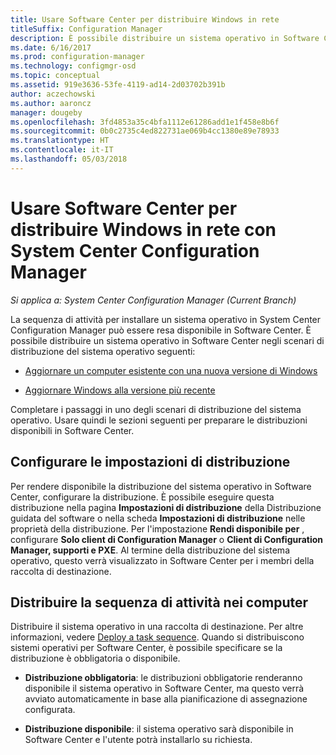```yaml
---
title: Usare Software Center per distribuire Windows in rete
titleSuffix: Configuration Manager
description: È possibile distribuire un sistema operativo in Software Center per aggiornare un computer esistente con una nuova versione di Windows o eseguire l'aggiornamento di Windows alla versione più recente.
ms.date: 6/16/2017
ms.prod: configuration-manager
ms.technology: configmgr-osd
ms.topic: conceptual
ms.assetid: 919e3636-53fe-4119-ad14-2d03702b391b
author: aczechowski
ms.author: aaroncz
manager: dougeby
ms.openlocfilehash: 3fd4853a35c4bfa1112e61286add1e1f458e8b6f
ms.sourcegitcommit: 0b0c2735c4ed822731ae069b4cc1380e89e78933
ms.translationtype: HT
ms.contentlocale: it-IT
ms.lasthandoff: 05/03/2018
---
```

# <a name="use-software-center-to-deploy-windows-over-the-network-with-system-center-configuration-manager"></a>Usare Software Center per distribuire Windows in rete con System Center Configuration Manager

*Si applica a: System Center Configuration Manager (Current Branch)*

La sequenza di attività per installare un sistema operativo in System Center Configuration Manager può essere resa disponibile in Software Center. È possibile distribuire un sistema operativo in Software Center negli scenari di distribuzione del sistema operativo seguenti:

-   [Aggiornare un computer esistente con una nuova versione di Windows](refresh-an-existing-computer-with-a-new-version-of-windows.md)

-   [Aggiornare Windows alla versione più recente](upgrade-windows-to-the-latest-version.md)

Completare i passaggi in uno degli scenari di distribuzione del sistema operativo. Usare quindi le sezioni seguenti per preparare le distribuzioni disponibili in Software Center.

## <a name="configure-deployment-settings"></a>Configurare le impostazioni di distribuzione  
Per rendere disponibile la distribuzione del sistema operativo in Software Center, configurare la distribuzione. È possibile eseguire questa distribuzione nella pagina **Impostazioni di distribuzione** della Distribuzione guidata del software o nella scheda **Impostazioni di distribuzione** nelle proprietà della distribuzione. Per l'impostazione **Rendi disponibile per** , configurare **Solo client di Configuration Manager** o **Client di Configuration Manager, supporti e PXE**. Al termine della distribuzione del sistema operativo, questo verrà visualizzato in Software Center per i membri della raccolta di destinazione.

##  <a name="BKMK_Deploy"></a> Distribuire la sequenza di attività nei computer  
Distribuire il sistema operativo in una raccolta di destinazione. Per altre informazioni, vedere [Deploy a task sequence](manage-task-sequences-to-automate-tasks.md#BKMK_DeployTS). Quando si distribuiscono sistemi operativi per Software Center, è possibile specificare se la distribuzione è obbligatoria o disponibile.

-   **Distribuzione obbligatoria**: le distribuzioni obbligatorie renderanno disponibile il sistema operativo in Software Center, ma questo verrà avviato automaticamente in base alla pianificazione di assegnazione configurata.

-   **Distribuzione disponibile**: il sistema operativo sarà disponibile in Software Center e l'utente potrà installarlo su richiesta.
